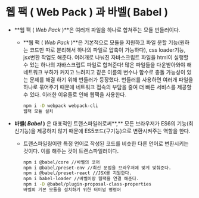 # 웹 팩 ( Web Pack ) 과 바벨( Babel )

- **웹 팩 ( *Web Pack* )**은 여러개 파일을 하나로 합쳐주는 모듈 번들러이다.
    - **웹 팩 ( *Web Pack* )**은 기본적으로 모듈을 지원하고 파일 분할 기능(원하는 코드만 따로 분리해서 하나의 파일로 압축이 가능하다), css loader기능, jsx변환 작업도 해준다. 여러개로 나눠진 자바스크립트 파일을 html이 실행할 수 있는 하나의 자바스크립트 파일로 합쳐준다! 많은 파일들을 다운받아와야 해 네트워크 부하가 커지고 느려지고 같은 이름의 변수나 함수로 충돌 가능성이 있는 문제를 해결 하기 위해 번들러가 등장했다. 번들러를 사용하면 여러개 파일을 하나로 묶어주기 때문에 네트워크 접속의 부담을 줄여 더 빠른 서비스를 제공할 수 있다. 이러한 이유들로 인해 웹팩을 사용한다.
        
        ```bash
        npm i -D webpack webpack-cli
        웹팩 모듈 설치
        ```
        
- **바벨( *Babel* )** 은 대표적인 트랜스파일러로써**,** 모든 브라우저가 ES6의 기능(최신기능)을 제공하지 않기 때문에 ES5코드(구기능)으로 변환시켜주는 역할을 한다.
    - 트랜스파일링이란 특정 언어로 작성된 코드를 비슷한 다른 언어로 변환시키는 것이다. 이를 해주는 것이 트랜스파일러이다.
        
        ```bash
        npm i @babel/core //바벨의 코어
        npm i @babel/preset-env //최신 문법을 브라우저에 맞게 맞춰준다.
        npm i @babel/preset-react //JSX를 지원한다.
        npm i babel-loader //바벨이랑 웹팩을 연결 해준다.
        npm i -D @babel/plugin-proposal-class-properties
        바벨의 기본 모듈을 설치하기 위한 터미널 명령어
        ```
